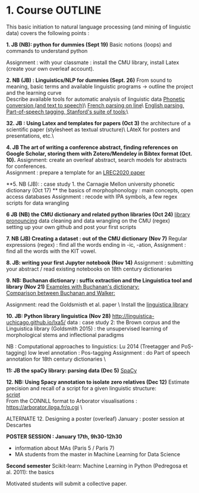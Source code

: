 # 1. Course OUTLINE

This basic initiation to natural language processing (and mining of linguistic data) covers the following points :

**1. JB (NB):  python for dummies (Sept 19)** 
Basic notions (loops) and commands to understand python 

Assignment : with your classmate : install the CMU library, install Latex (create your own overleaf account). 

**2. NB (JB) : Linguistics/NLP for dummies (Sept. 26)** 
From sound to meaning, basic terms and available linguistic programs
-> outline the project and the learning curve  
 Describe available tools for automatic analysis of linguistic data
  [Phonetic conversion (and text to speech)](https://tophonetics.com/)\\
  [French parsing on line](http://5.135.166.30/send2UDPIPE.html)\\
  [English parsing, Part-of-speech tagging, Stanford's suite of tools:](http://corenlp.run/)\\


**32. JB : Using Latex and templates for papers (Oct 3)**
the architecture of a scientific paper (stylesheet as textual structure)\\
LAteX for posters and presentations, etc.\\


**4. JB  The art of writing a conference abstract, finding references on Google Scholar, storing them with Zotero/Mendeley in Bibtex format (Oct. 10).**
Assignment: create an overleaf abstract, search models for abstracts for conferences. <br/>
Assignment : prepare a template for an [LREC2020 paper](https://lrec2020.lrec-conf.org/en/)


**5. NB (JB): : case study 1.  the Carnagie Mellon university phonetic dictionary (Oct 17) **
the basics of morphophonology : main concepts, open access databases
Assignment : recode with IPA symbols, a few regex scripts for data wrangling 


**6 JB (NB) the CMU dictionary and related python libraries (Oct 24)**
[library pronouncing](https://pronouncing.readthedocs.io/en/latest/tutorial.html)
data cleaning  and data wrangling on the CMU (regex) <br/>
setting up your own github and post your first scripts <br/>


**7. NB (JB) Creating a dataset : out of the CMU dictionary (Nov 7)** 
Regular expressions (regex) : find all the words ending in -ic, -ation, 
Assignment : find all the words with the KIT vowel. 


**8. JB:  writing your first Jupyter notebook (Nov 14)**
Assignment : submitting your abstract / read existing notebooks on 18th century dictionaries <br/>

**9. NB: Buchanan dictionary : suffix extraction and the Linguistica tool and library (Nov 21)**
[Examples with Buchanan's dictionary:](https://nbviewer.jupyter.org/urls/gitlab.huma-num.fr/mshs-poitiers/forellis/dicodiachro/raw/master/Buchanan_eng.ipynb?flush_cache=true) <br/>
[Comparison between Buchanan and Walker:](https://nbviewer.jupyter.org/urls/gitlab.huma-num.fr/mshs-poitiers/forellis/dicodiachro/raw/master/Buchanan-Walker_Exploration-Syneresis.ipynb?flush_cache=true) <br/>

Assignment: read the Goldsmisth et al. paper \\
Install the [linguistica library](https://pypi.org/project/linguistica/) <br/>

**10. JB:  Python library linguistica (Nov 28)**
http://linguistica-uchicago.github.io/lxa5/
data : case study 2: the Brown corpus and the Linguistica library (Goldsmith 2015) : the unsupervised learning of morphological stems and inflectional paradigms

NB : Computational approaches to linguistics: Lu 2014  (Treetagger and PoS-tagging) low level annotation : Pos-tagging 
Assignment : do Part of speech annotation for 18th century dictionaries \\

**11:  JB the spaCy library: parsing data (Dec 5)** 
[SpaCy](https://spacy.io/)

**12. NB: Using Spacy annotation to isolate zero relatives (Dec 12)** 
Estimate precision and recall of a script for a given linguistic structure: <br/> 
[script](https://github.com/kimgerdes/SUD/blob/master/tools/searchRelatives.py) \
From the CONNLL format to Arborator visualisations : https://arborator.ilpga.fr/q.cgi \


ALTERNATE 12. Designing a poster (overleaf)
January : poster session at Descartes


**POSTER SESSION : January 17th, 9h30-12h30**
- information about MAs (Paris 5 / Paris 7)
- MA students from the master in Machine Learning for Data Science 

**Second semester** 
Scikit-learn: Machine Learning in Python (Pedregosa et al. 2011): the basics

Motivated students will submit a collective paper.
